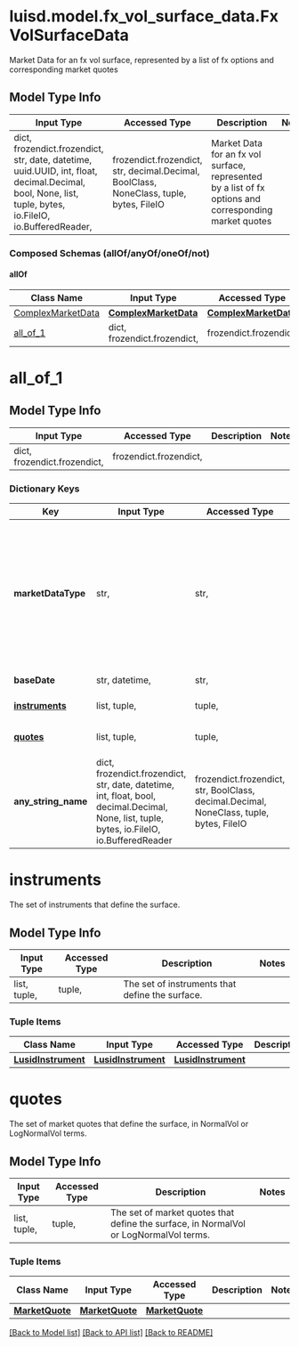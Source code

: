 # luisd.model.fx_vol_surface_data.FxVolSurfaceData

Market Data for an fx vol surface, represented by a list of fx options and corresponding market quotes

## Model Type Info
Input Type | Accessed Type | Description | Notes
------------ | ------------- | ------------- | -------------
dict, frozendict.frozendict, str, date, datetime, uuid.UUID, int, float, decimal.Decimal, bool, None, list, tuple, bytes, io.FileIO, io.BufferedReader,  | frozendict.frozendict, str, decimal.Decimal, BoolClass, NoneClass, tuple, bytes, FileIO | Market Data for an fx vol surface, represented by a list of fx options and corresponding market quotes | 

### Composed Schemas (allOf/anyOf/oneOf/not)
#### allOf
Class Name | Input Type | Accessed Type | Description | Notes
------------- | ------------- | ------------- | ------------- | -------------
[ComplexMarketData](ComplexMarketData.md) | [**ComplexMarketData**](ComplexMarketData.md) | [**ComplexMarketData**](ComplexMarketData.md) |  | 
[all_of_1](#all_of_1) | dict, frozendict.frozendict,  | frozendict.frozendict,  |  | 

# all_of_1

## Model Type Info
Input Type | Accessed Type | Description | Notes
------------ | ------------- | ------------- | -------------
dict, frozendict.frozendict,  | frozendict.frozendict,  |  | 

### Dictionary Keys
Key | Input Type | Accessed Type | Description | Notes
------------ | ------------- | ------------- | ------------- | -------------
**marketDataType** | str,  | str,  | The available values are: DiscountFactorCurveData, EquityVolSurfaceData, FxVolSurfaceData, IrVolCubeData, OpaqueMarketData, YieldCurveData, FxForwardCurveData, FxForwardPipsCurveData, FxForwardTenorCurveData, FxForwardTenorPipsCurveData, FxForwardCurveByQuoteReference, CreditSpreadCurveData | must be one of ["DiscountFactorCurveData", "EquityVolSurfaceData", "FxVolSurfaceData", "IrVolCubeData", "OpaqueMarketData", "YieldCurveData", "FxForwardCurveData", "FxForwardPipsCurveData", "FxForwardTenorCurveData", "FxForwardTenorPipsCurveData", "FxForwardCurveByQuoteReference", "CreditSpreadCurveData", ] 
**baseDate** | str, datetime,  | str,  | Base date of the surface | value must conform to RFC-3339 date-time
**[instruments](#instruments)** | list, tuple,  | tuple,  | The set of instruments that define the surface. | 
**[quotes](#quotes)** | list, tuple,  | tuple,  | The set of market quotes that define the surface, in NormalVol or LogNormalVol terms. | 
**any_string_name** | dict, frozendict.frozendict, str, date, datetime, int, float, bool, decimal.Decimal, None, list, tuple, bytes, io.FileIO, io.BufferedReader | frozendict.frozendict, str, BoolClass, decimal.Decimal, NoneClass, tuple, bytes, FileIO | any string name can be used but the value must be the correct type | [optional]

# instruments

The set of instruments that define the surface.

## Model Type Info
Input Type | Accessed Type | Description | Notes
------------ | ------------- | ------------- | -------------
list, tuple,  | tuple,  | The set of instruments that define the surface. | 

### Tuple Items
Class Name | Input Type | Accessed Type | Description | Notes
------------- | ------------- | ------------- | ------------- | -------------
[**LusidInstrument**](LusidInstrument.md) | [**LusidInstrument**](LusidInstrument.md) | [**LusidInstrument**](LusidInstrument.md) |  | 

# quotes

The set of market quotes that define the surface, in NormalVol or LogNormalVol terms.

## Model Type Info
Input Type | Accessed Type | Description | Notes
------------ | ------------- | ------------- | -------------
list, tuple,  | tuple,  | The set of market quotes that define the surface, in NormalVol or LogNormalVol terms. | 

### Tuple Items
Class Name | Input Type | Accessed Type | Description | Notes
------------- | ------------- | ------------- | ------------- | -------------
[**MarketQuote**](MarketQuote.md) | [**MarketQuote**](MarketQuote.md) | [**MarketQuote**](MarketQuote.md) |  | 

[[Back to Model list]](../../README.md#documentation-for-models) [[Back to API list]](../../README.md#documentation-for-api-endpoints) [[Back to README]](../../README.md)

